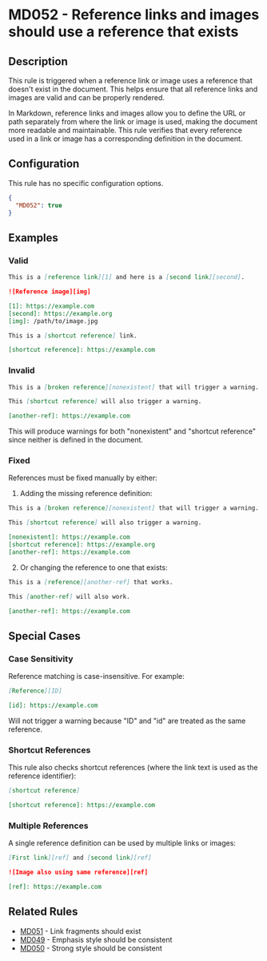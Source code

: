 # MD052 - Reference links and images should use a reference that exists

## Description

This rule is triggered when a reference link or image uses a reference that doesn't exist in the document. This helps ensure that all reference links and images are valid and can be properly rendered.

In Markdown, reference links and images allow you to define the URL or path separately from where the link or image is used, making the document more readable and maintainable. This rule verifies that every reference used in a link or image has a corresponding definition in the document.

## Configuration

This rule has no specific configuration options.

```json
{
  "MD052": true
}
```

## Examples

### Valid

```markdown
This is a [reference link][1] and here is a [second link][second].

![Reference image][img]

[1]: https://example.com
[second]: https://example.org
[img]: /path/to/image.jpg
```

```markdown
This is a [shortcut reference] link.

[shortcut reference]: https://example.com
```

### Invalid

```markdown
This is a [broken reference][nonexistent] that will trigger a warning.

This [shortcut reference] will also trigger a warning.

[another-ref]: https://example.com
```

This will produce warnings for both "nonexistent" and "shortcut reference" since neither is defined in the document.

### Fixed

References must be fixed manually by either:

1. Adding the missing reference definition:

```markdown
This is a [broken reference][nonexistent] that will trigger a warning.

This [shortcut reference] will also trigger a warning.

[nonexistent]: https://example.com
[shortcut reference]: https://example.org
[another-ref]: https://example.com
```

2. Or changing the reference to one that exists:

```markdown
This is a [reference][another-ref] that works.

This [another-ref] will also work.

[another-ref]: https://example.com
```

## Special Cases

### Case Sensitivity

Reference matching is case-insensitive. For example:

```markdown
[Reference][ID]

[id]: https://example.com
```

Will not trigger a warning because "ID" and "id" are treated as the same reference.

### Shortcut References

This rule also checks shortcut references (where the link text is used as the reference identifier):

```markdown
[shortcut reference]

[shortcut reference]: https://example.com
```

### Multiple References

A single reference definition can be used by multiple links or images:

```markdown
[First link][ref] and [second link][ref]

![Image also using same reference][ref]

[ref]: https://example.com
```

## Related Rules

- [MD051](md051.md) - Link fragments should exist
- [MD049](md049.md) - Emphasis style should be consistent
- [MD050](md050.md) - Strong style should be consistent
